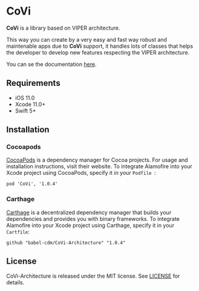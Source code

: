 # CoVi

**CoVi** is a library based on VIPER architecture.

This way you can create by a very easy and fast way robust and maintenable apps due to **CoVi** support, it handles lots of classes that helps the developer to develop new features respecting the VIPER architecture.

You can se the documentation [here](https://github.com/babel-cdm/CoVi-Architecture/wiki).

## Requirements

* iOS 11.0
* Xcode 11.0+
* Swift 5+

## Installation

### Cocoapods

[CocoaPods](https://cocoapods.org/) is a dependency manager for Cocoa projects. For usage and installation instructions, visit their website. To integrate Alamofire into your Xcode project using CocoaPods, specify it in your `Podfile `:

```
pod 'CoVi', '1.0.4'
```

### Carthage

[Carthage](https://github.com/Carthage/Carthage) is a decentralized dependency manager that builds your dependencies and provides you with binary frameworks. To integrate Alamofire into your Xcode project using Carthage, specify it in your `Cartfile`:

```
github "babel-cdm/CoVi-Architecture" "1.0.4"
```

## License

CoVi-Architecture is released under the MIT license. See [LICENSE](https://github.com/babel-cdm/CoVi-Architecture/blob/master/LICENSE) for details.